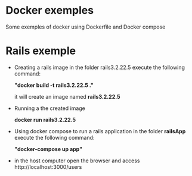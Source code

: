 # Docker exemples
Some exemples of docker using Dockerfile and Docker compose

# Rails exemple
* Creating a rails image
  in the folder rails3.2.22.5 execute the following command: 

  <b>"docker build -t rails3.2.22.5 ."</b>
  
  it will create an image named <b>rails3.2.22.5</b>
* Running a the created image

  <b>docker run rails3.2.22.5</b>
  
* Using docker compose to run a rails application
  in the folder <b>railsApp</b> execute the following command:
  
  <b>"docker-compose up app"</b>
  
* in the host computer open the browser and access http://localhost:3000/users  
  
  




